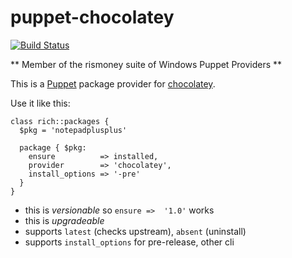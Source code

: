 puppet-chocolatey
=====================

[![Build Status](https://travis-ci.org/rismoney/puppet-chocolatey.png?branch=master)](https://travis-ci.org/rismoney/puppet-chocolatey)

** Member of the rismoney suite of Windows Puppet Providers **

This is a [Puppet](http://docs.puppetlabs.com/) package provider for
[chocolatey](https://github.com/chocolatey/chocolatey).

Use it like this:

```puppet
class rich::packages {
  $pkg = 'notepadplusplus'

  package { $pkg:
    ensure          => installed,
    provider        => 'chocolatey',
    install_options => '-pre'
  }
}
```

* this is *versionable* so `ensure =>  '1.0'` works
* this is *upgradeable*
* supports `latest` (checks upstream), `absent` (uninstall)
* supports `install_options` for pre-release, other cli
